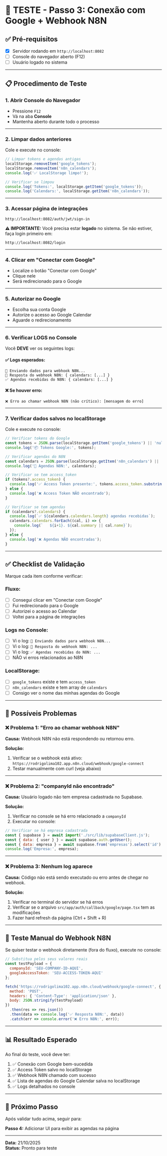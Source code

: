 # 🧪 TESTE - Passo 3: Conexão com Google + Webhook N8N

## ✅ Pré-requisitos
- [x] Servidor rodando em `http://localhost:8082`
- [ ] Console do navegador aberto (F12)
- [ ] Usuário logado no sistema

---

## 📋 Procedimento de Teste

### **1. Abrir Console do Navegador**
- Pressione `F12`
- Vá na aba **Console**
- Mantenha aberto durante todo o processo

---

### **2. Limpar dados anteriores**

Cole e execute no console:

```javascript
// Limpar tokens e agendas antigas
localStorage.removeItem('google_tokens');
localStorage.removeItem('n8n_calendars');
console.log('✅ LocalStorage limpo!');

// Verificar se limpou
console.log('Tokens:', localStorage.getItem('google_tokens'));
console.log('Calendars:', localStorage.getItem('n8n_calendars'));
```

---

### **3. Acessar página de integrações**

```
http://localhost:8082/auth/jwt/sign-in
```

**⚠️ IMPORTANTE:** Você precisa estar **logado** no sistema. Se não estiver, faça login primeiro em:
```
http://localhost:8082/login
```

---

### **4. Clicar em "Conectar com Google"**

- Localize o botão "Conectar com Google"
- Clique nele
- Será redirecionado para o Google

---

### **5. Autorizar no Google**

- Escolha sua conta Google
- Autorize o acesso ao Google Calendar
- Aguarde o redirecionamento

---

### **6. Verificar LOGS no Console**

Você **DEVE** ver os seguintes logs:

#### ✅ **Logs esperados:**

```
🚀 Enviando dados para webhook N8N...
📅 Resposta do webhook N8N: { calendars: [...] }
✅ Agendas recebidas do N8N: { calendars: [...] }
```

#### ❌ **Se houver erro:**

```
❌ Erro ao chamar webhook N8N (não crítico): [mensagem do erro]
```

---

### **7. Verificar dados salvos no localStorage**

Cole e execute no console:

```javascript
// Verificar tokens do Google
const tokens = JSON.parse(localStorage.getItem('google_tokens') || 'null');
console.log('📦 Tokens Google:', tokens);

// Verificar agendas do N8N
const calendars = JSON.parse(localStorage.getItem('n8n_calendars') || 'null');
console.log('📅 Agendas N8N:', calendars);

// Verificar se tem access_token
if (tokens?.access_token) {
  console.log('✅ Access Token presente:', tokens.access_token.substring(0, 20) + '...');
} else {
  console.log('❌ Access Token NÃO encontrado');
}

// Verificar se tem agendas
if (calendars?.calendars) {
  console.log(`✅ ${calendars.calendars.length} agendas recebidas`);
  calendars.calendars.forEach((cal, i) => {
    console.log(`   ${i+1}. ${cal.summary || cal.name}`);
  });
} else {
  console.log('❌ Agendas NÃO encontradas');
}
```

---

## ✅ Checklist de Validação

Marque cada item conforme verificar:

### **Fluxo:**
- [ ] Consegui clicar em "Conectar com Google"
- [ ] Fui redirecionado para o Google
- [ ] Autorizei o acesso ao Calendar
- [ ] Voltei para a página de integrações

### **Logs no Console:**
- [ ] Vi o log: `🚀 Enviando dados para webhook N8N...`
- [ ] Vi o log: `📅 Resposta do webhook N8N: ...`
- [ ] Vi o log: `✅ Agendas recebidas do N8N: ...`
- [ ] NÃO vi erros relacionados ao N8N

### **LocalStorage:**
- [ ] `google_tokens` existe e tem `access_token`
- [ ] `n8n_calendars` existe e tem array de `calendars`
- [ ] Consigo ver o nome das minhas agendas do Google

---

## 🐛 Possíveis Problemas

### **❌ Problema 1: "Erro ao chamar webhook N8N"**

**Causa:** Webhook N8N não está respondendo ou retornou erro.

**Solução:**
1. Verificar se o webhook está ativo: `https://rodrigolima102.app.n8n.cloud/webhook/google-connect`
2. Testar manualmente com curl (veja abaixo)

---

### **❌ Problema 2: "companyId não encontrado"**

**Causa:** Usuário logado não tem empresa cadastrada no Supabase.

**Solução:**
1. Verificar no console se há erro relacionado a `companyId`
2. Executar no console:
```javascript
// Verificar se há empresa cadastrada
const { supabase } = await import('./src/lib/supabaseClient.js');
const { data: { user } } = await supabase.auth.getUser();
const { data: empresa } = await supabase.from('empresas').select('id').eq('user_id', user.id).single();
console.log('Empresa:', empresa);
```

---

### **❌ Problema 3: Nenhum log aparece**

**Causa:** Código não está sendo executado ou erro antes de chegar no webhook.

**Solução:**
1. Verificar no terminal do servidor se há erros
2. Verificar se o arquivo `src/app/auth/callback/google/page.tsx` tem as modificações
3. Fazer hard refresh da página (Ctrl + Shift + R)

---

## 🧪 Teste Manual do Webhook N8N

Se quiser testar o webhook diretamente (fora do fluxo), execute no console:

```javascript
// Substitua pelos seus valores reais
const testPayload = {
  companyId: 'SEU-COMPANY-ID-AQUI',
  googleAccessToken: 'SEU-ACCESS-TOKEN-AQUI'
};

fetch('https://rodrigolima102.app.n8n.cloud/webhook/google-connect', {
  method: 'POST',
  headers: { 'Content-Type': 'application/json' },
  body: JSON.stringify(testPayload)
})
  .then(res => res.json())
  .then(data => console.log('✅ Resposta N8N:', data))
  .catch(err => console.error('❌ Erro N8N:', err));
```

---

## 📊 Resultado Esperado

Ao final do teste, você deve ter:

1. ✅ Conexão com Google bem-sucedida
2. ✅ Access Token salvo no localStorage
3. ✅ Webhook N8N chamado com sucesso
4. ✅ Lista de agendas do Google Calendar salva no localStorage
5. ✅ Logs detalhados no console

---

## 🎯 Próximo Passo

Após validar tudo acima, seguir para:

**Passo 4:** Adicionar UI para exibir as agendas na página

---

**Data:** 21/10/2025  
**Status:** Pronto para teste

